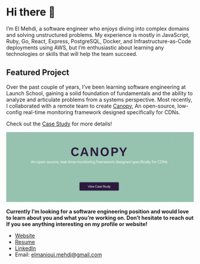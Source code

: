# Hi there 👋

I’m El Mehdi, a software engineer who enjoys diving into complex domains and solving unstructured problems. My experience is mostly in JavaScript, Ruby, Go, React, Express, PostgreSQL, Docker, and Infrastructure-as-Code deployments using AWS, but I’m enthusiastic about learning any technologies or skills that will help the team succeed.

## Featured Project

Over the past couple of years, I’ve been learning software engineering at Launch School, gaining a solid foundation of fundamentals and the ability to analyze and articulate problems from a systems perspective. Most recently, I collaborated with a remote team to create [Canopy](https://canopy-framework.github.io), An open-source, low-config real-time monitoring framework designed specifically for CDNs.

Check out the [Case Study](https://canopy-framework.github.io/case-study) for more details!

![Canopy](./canopy.png)

**Currently I’m looking for a software engineering position and would love to learn about you and what you’re working on. Don’t hesitate to reach out If you see anything interesting on my profile or website!**

- [Website](https://elmanioui.com/)
- [Resume](https://elmanioui.com/assets/resume/El_Mehdi_El_Manioui_Resume.pdf)
- [LinkedIn](https://www.linkedin.com/in/elmanioui/)
- Email: [elmanioui.mehdi@gmail.com](mailto:elmanioui.mehdi@gmail.com)
